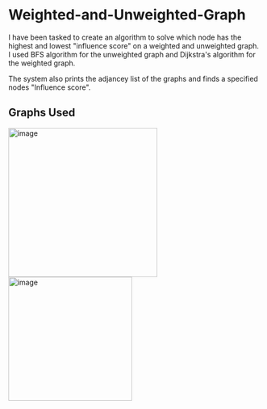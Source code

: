 # Weighted-and-Unweighted-Graph

I have been tasked to create an algorithm to solve which node has the highest and lowest "influence score" on a weighted and unweighted graph. I used BFS algorithm for the unweighted graph and Dijkstra's algorithm for the weighted graph.

The system also prints the adjancey list of the graphs and finds a specified nodes "Influence score".

## Graphs Used
<img width="295" alt="image" src="https://github.com/user-attachments/assets/de2eea76-f04d-4f58-9ac1-688030ed2354" /> <img width="245" alt="image" src="https://github.com/user-attachments/assets/e87ff038-28ba-4ac6-8a28-625adbeb0dfb" />
